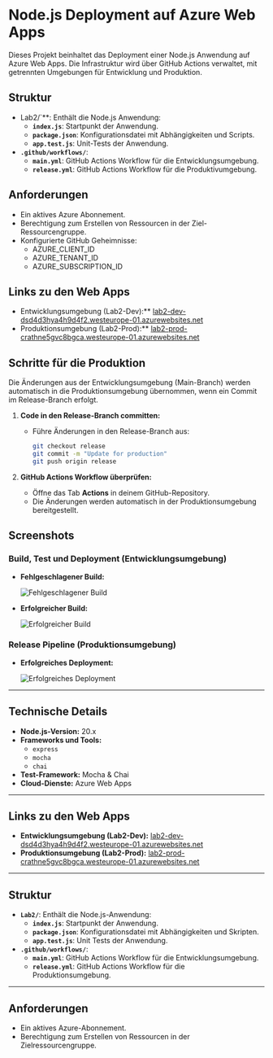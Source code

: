 # Node.js Deployment auf Azure Web Apps
Dieses Projekt beinhaltet das Deployment einer Node.js Anwendung auf Azure Web Apps. Die Infrastruktur wird über GitHub Actions verwaltet, mit getrennten Umgebungen für Entwicklung und Produktion.

## Struktur

- Lab2/`**: Enthält die Node.js Anwendung:
  - **`index.js`**: Startpunkt der Anwendung.
  - **`package.json`**: Konfigurationsdatei mit Abhängigkeiten und Scripts.
  - **`app.test.js`**: Unit-Tests der Anwendung.
- **`.github/workflows/`**:
  - **`main.yml`**: GitHub Actions Workflow für die Entwicklungsumgebung.
  - **`release.yml`**: GitHub Actions Workflow für die Produktivumgebung.

## Anforderungen

- Ein aktives Azure Abonnement.
- Berechtigung zum Erstellen von Ressourcen in der Ziel-Ressourcengruppe.
- Konfigurierte GitHub Geheimnisse:
  - AZURE_CLIENT_ID
  - AZURE_TENANT_ID
  - AZURE_SUBSCRIPTION_ID

## Links zu den Web Apps

- Entwicklungsumgebung (Lab2-Dev):** [lab2-dev-dsd4d3hya4h9d4f2.westeurope-01.azurewebsites.net](https://lab2-dev-dsd4d3hya4h9d4f2.westeurope-01.azurewebsites.net)
- Produktionsumgebung (Lab2-Prod):** [lab2-prod-crathne5gvc8bgca.westeurope-01.azurewebsites.net](https://lab2-prod-crathne5gvc8bgca.westeurope-01.azurewebsites.net)

## **Schritte für die Produktion**

Die Änderungen aus der Entwicklungsumgebung (Main-Branch) werden automatisch in die Produktionsumgebung übernommen, wenn ein Commit im Release-Branch erfolgt.

1. **Code in den Release-Branch committen:**
   - Führe Änderungen in den Release-Branch aus:
     ```bash
     git checkout release
     git commit -m "Update for production"
     git push origin release
     ```

2. **GitHub Actions Workflow überprüfen:**
   - Öffne das Tab **Actions** in deinem GitHub-Repository.
   - Die Änderungen werden automatisch in der Produktionsumgebung bereitgestellt.

## **Screenshots**

### Build, Test und Deployment (Entwicklungsumgebung)

- **Fehlgeschlagener Build:**

  ![Fehlgeschlagener Build](./main_error.PNG)

- **Erfolgreicher Build:**

  ![Erfolgreicher Build](./main_finished.PNG)

### Release Pipeline (Produktionsumgebung)

- **Erfolgreiches Deployment:**

  ![Erfolgreiches Deployment](./released_finished.PNG)

---

## **Technische Details**

- **Node.js-Version:** 20.x
- **Frameworks und Tools:**
  - `express`
  - `mocha`
  - `chai`
- **Test-Framework:** Mocha & Chai
- **Cloud-Dienste:** Azure Web Apps

---

## **Links zu den Web Apps**

- **Entwicklungsumgebung (Lab2-Dev):** [lab2-dev-dsd4d3hya4h9d4f2.westeurope-01.azurewebsites.net](https://lab2-dev-dsd4d3hya4h9d4f2.westeurope-01.azurewebsites.net)
- **Produktionsumgebung (Lab2-Prod):** [lab2-prod-crathne5gvc8bgca.westeurope-01.azurewebsites.net](https://lab2-prod-crathne5gvc8bgca.westeurope-01.azurewebsites.net)

---

## **Struktur**

- **`Lab2/`**: Enthält die Node.js-Anwendung:
  - **`index.js`**: Startpunkt der Anwendung.
  - **`package.json`**: Konfigurationsdatei mit Abhängigkeiten und Skripten.
  - **`app.test.js`**: Unit Tests der Anwendung.
- **`.github/workflows/`**:
  - **`main.yml`**: GitHub Actions Workflow für die Entwicklungsumgebung.
  - **`release.yml`**: GitHub Actions Workflow für die Produktionsumgebung.

---

## **Anforderungen**

- Ein aktives Azure-Abonnement.
- Berechtigung zum Erstellen von Ressourcen in der Zielressourcengruppe.
